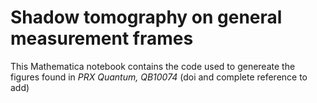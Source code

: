 # Shadow tomography on general measurement frames

This Mathematica notebook contains the code used to genereate the figures found in _PRX Quantum, QB10074_ (doi and complete reference to add)
